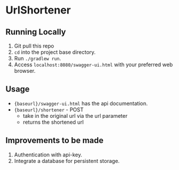 # UrlShortener

## Running Locally
1. Git pull this repo
2. `cd` into the project base directory.
3. Run `./gradlew run`.
4. Access `localhost:8080/swagger-ui.html` with your preferred web browser.

## Usage
- `{baseurl}/swagger-ui.html` has the api documentation.
- `{baseurl}/shortener` - POST
    - take in the original url via the url parameter
    - returns the shortened url

## Improvements to be made
1. Authentication with api-key.
2. Integrate a database for persistent storage.